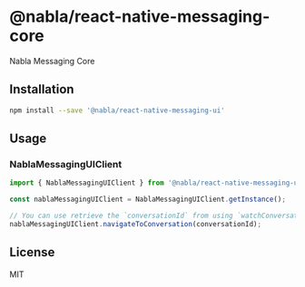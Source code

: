 # @nabla/react-native-messaging-core

Nabla Messaging Core

## Installation

```sh
npm install --save '@nabla/react-native-messaging-ui'
```

## Usage

### NablaMessagingUIClient

```ts
import { NablaMessagingUIClient } from '@nabla/react-native-messaging-ui';

const nablaMessagingUIClient = NablaMessagingUIClient.getInstance();

// You can use retrieve the `conversationId` from using `watchConversations` in mnessaging core using your server API.
nablaMessagingUIClient.navigateToConversation(conversationId);
```

## License

MIT
